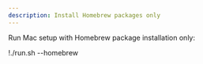 ```yaml
---
description: Install Homebrew packages only
---
```


Run Mac setup with Homebrew package installation only:

!./run.sh --homebrew